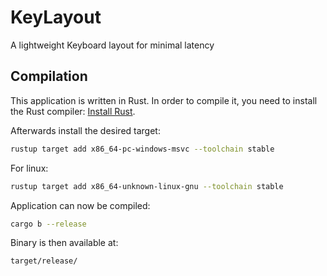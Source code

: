 # KeyLayout
A lightweight Keyboard layout for minimal latency

## Compilation

This application is written in Rust. In order to compile it, you need to
install the Rust compiler: [Install Rust](https://www.rust-lang.org/tools/install).

Afterwards install the desired target:
```sh
rustup target add x86_64-pc-windows-msvc --toolchain stable
```
For linux:
```sh
rustup target add x86_64-unknown-linux-gnu --toolchain stable
```

Application can now be compiled:
```sh
cargo b --release
```

Binary is then available at:
```
target/release/
```

